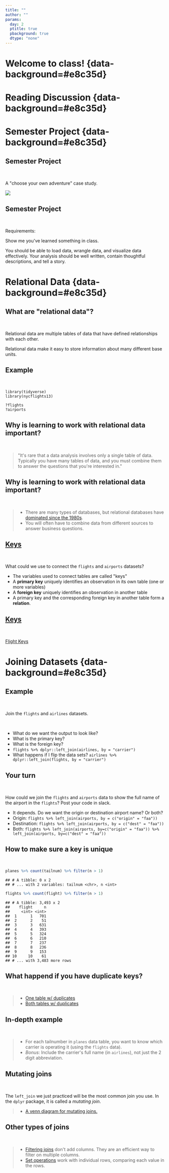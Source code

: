 ```yaml
---
title: ""
author: ""
params:
  day: 2
  ptitle: true
  pbackground: true
  dtype: "none"
---
```




# Welcome to class! {data-background=#e8c35d}

# Reading Discussion {data-background=#e8c35d}

# Semester Project {data-background=#e8c35d}

## Semester Project

<br>

A "choose your own adventure" case study.

![](images/own_adventure.jpeg)

## Semester Project

<br>

Requirements:

Show me you've learned something in class. 

You should be able to load data, wrangle data, and visualize data effectively. Your analysis should be well written, contain thoughtful descriptions, and tell a story.

# Relational Data {data-background=#e8c35d}

## What are "relational data"?

<br>

Relational data are multiple tables of data that have defined relationships with each other.

Relational data make it easy to store information about many different base units.

## Example

<br>

```
library(tidyverse)
library(nycflights13)

?flights
?airports
```

## Why is learning to work with relational data important?

<br>

> "It's rare that a data analysis involves only a single table of data. Typically you have many tables of data, and you must combine them to answer the questions that you're interested in."

## Why is learning to work with relational data important?

<br>

> - There are many types of databases, but relational databases have [dominated since the 1980s](https://www.oracle.com/database/what-is-database.html). 
> - You will often have to combine data from different sources to answer business questions.

## [Keys](https://r4ds.had.co.nz/relational-data.html)

<br>

What could we use to connect the `flights` and `airports` datasets?

- The variables used to connect tables are called "keys"
- A **primary key** uniquely identifies an observation in its own table (one or more variables)
- A **foreign key** uniquely identifies an observation in another table
- A primary key and the corresponding foreign key in another table form a **relation**.

## [Keys](https://r4ds.had.co.nz/relational-data.html)

<br>

[Flight Keys](https://r4ds.had.co.nz/diagrams/relational-nycflights.png)

# Joining Datasets {data-background=#e8c35d}

## Example 

<br>

Join the `flights` and `airlines` datasets.

<br>

- What do we want the output to look like?
- What is the primary key?
- What is the foreign key?
- `flights %>% dplyr::left_join(airlines, by = "carrier")`
- What happens if I flip the data sets? `airlines %>% dplyr::left_join(flights, by = "carrier")`

## Your turn

<br>

How could we join the `flights` and `airports` data to show the full name of the airport in the `flights`? Post your code in slack.

- It depends. Do we want the origin or destination airport name? Or both?
- Origin: `flights %>% left_join(airports, by = c("origin" = "faa"))`
- Destination: `flights %>% left_join(airports, by = c("dest" = "faa"))`
- Both: `flights %>% left_join(airports, by=c("origin" = "faa")) %>% left_join(airports, by=c("dest" = "faa"))`

## How to make sure a key is unique

<br>


```r
planes %>% count(tailnum) %>% filter(n > 1)
```

```
## # A tibble: 0 x 2
## # ... with 2 variables: tailnum <chr>, n <int>
```

```r
flights %>% count(flight) %>% filter(n > 1)
```

```
## # A tibble: 3,493 x 2
##    flight     n
##     <int> <int>
##  1      1   701
##  2      2    51
##  3      3   631
##  4      4   393
##  5      5   324
##  6      6   210
##  7      7   237
##  8      8   236
##  9      9   153
## 10     10    61
## # ... with 3,483 more rows
```

## What happend if you have duplicate keys?

<br>

> - [One table w/ duplicates](http://r4ds.had.co.nz/diagrams/join-one-to-many.png)
> - [Both tables w/ duplicates](http://r4ds.had.co.nz/diagrams/join-many-to-many.png)

## In-depth example

<br>

<!----
**Partner-up**: 1 is a problem solver and tells what to do. The other is the coder and codes up the solution.
---->

> - For each tailnumber in `planes` data table, you want to know which carrier is operating it (using the `flights` data).
> - *Bonus*: Include the carrier's full name (in `airlines`), not just the 2 digit abbreviation.




## Mutating joins

<br>

The `left_join` we just practiced will be the most common join you use. In the `dplyr` package, it is called a *mutating join*.

>- [A venn diagram for mutating joins.](https://r4ds.had.co.nz/diagrams/join-venn.png)

## Other types of joins

<br>

> - [Filtering joins](http://r4ds.had.co.nz/relational-data.html#filtering-joins) don't add columns. They are an efficient way to filter on multiple columns.
>- [Set operations](https://r4ds.had.co.nz/relational-data.html#set-operations) work with individual rows, comparing each value in the rows.


